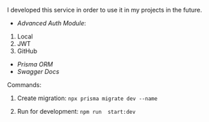 I developed this service in order to use it in my projects in the future.

- _Advanced Auth Module_:

1. Local
2. JWT
3. GitHub

- _Prisma ORM_
- _Swagger Docs_

Commands:

1. Create migration:
   `npx prisma migrate dev --name`

2. Run for development:
   `npm run  start:dev`